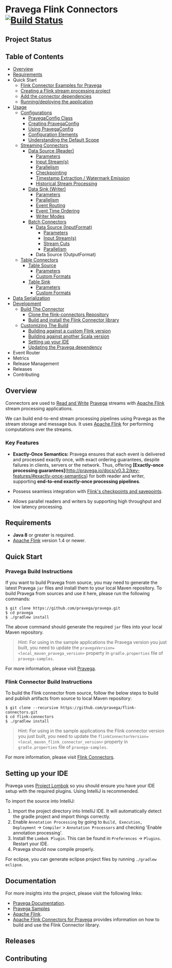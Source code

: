 <!--
Copyright (c) 2017 Dell Inc., or its subsidiaries. All Rights Reserved.

Licensed under the Apache License, Version 2.0 (the "License");
you may not use this file except in compliance with the License.
You may obtain a copy of the License at

    http://www.apache.org/licenses/LICENSE-2.0
-->
# Pravega Flink Connectors [![Build Status](https://travis-ci.org/pravega/flink-connectors.svg?branch=master)](https://travis-ci.org/pravega/flink-connectors)

## Project Status

## Table of Contents
- [Overview](#overview)
- [Requirements](#requirements)
- Quick Start
    - [Flink Connector Examples for Pravega](https://github.com/pravega/pravega-samples/tree/master/flink-connector-examples)
    - [Creating a Flink stream processing project](https://github.com/pravega/flink-connectors/wiki/Project-Setup#creating-a-flink-stream-processing-project)
    - [Add the connector dependencies](https://github.com/pravega/flink-connectors/wiki/Project-Setup#add-the-connector-dependencies)
    - [Running/deploying the application](
https://github.com/pravega/flink-connectors/wiki/Project-Setup#running--deploying-the-application)
- [Usage](https://github.com/pravega/flink-connectors/wiki/Configuration)
  - [Configurations](https://github.com/pravega/flink-connectors/wiki/Configuration)
      - [PravegaConfig Class](https://github.com/pravega/flink-connectors/wiki/Configuration#pravegaconfig-class)
      - [Creating PravegaConfig](https://github.com/pravega/flink-connectors/wiki/Configuration#creating-pravegaconfig)
      - [Using PravegaConfig](https://github.com/pravega/flink-connectors/wiki/Configuration#using-pravegaconfig)
      - [Configuration Elements](https://github.com/pravega/flink-connectors/wiki/Configuration#configuration-elements)
      - [Understanding the Default Scope](https://github.com/pravega/flink-connectors/wiki/Configuration#understanding-the-default-scope)
  - [Streaming Connectors](https://github.com/pravega/flink-connectors/wiki/Streaming-Connector)
      - [Data Source (Reader)](https://github.com/pravega/flink-connectors/wiki/Streaming-Connector#data-source-reader)
          - [Parameters](https://github.com/pravega/flink-connectors/wiki/Streaming-Connector#parameters)
          - [Input Stream(s)](https://github.com/pravega/flink-connectors/wiki/Streaming-Connector#input-streams)
          - [Parallelism](https://github.com/pravega/flink-connectors/wiki/Streaming-Connector#parallelism)
          - [Checkpointing](https://github.com/pravega/flink-connectors/wiki/Streaming-Connector#checkpointing)
          - [Timestamp Extraction / Watermark Emission](https://github.com/pravega/flink-connectors/wiki/Streaming-Connector#timestamp-extraction--watermark-emission)
          - [Historical Stream Processing](https://github.com/pravega/flink-connectors/wiki/Streaming-Connector#historical-stream-processing)
     - [Data Sink (Writer)](https://github.com/pravega/flink-connectors/wiki/Streaming-Connector#data-sink-writer)
          - [Parameters](https://github.com/pravega/flink-connectors/wiki/Streaming-Connector#parameters-1)
          - [Parallelism](https://github.com/pravega/flink-connectors/wiki/Streaming-Connector#parallelism-1)
          - [Event Routing](https://github.com/pravega/flink-connectors/wiki/Streaming-Connector#event-routing)
          - [Event Time Ordering](https://github.com/pravega/flink-connectors/wiki/Streaming-Connector#event-time-ordering)
          - [Writer Modes](https://github.com/pravega/flink-connectors/wiki/Streaming-Connector#writer-modes)
      - [Batch Connectors](https://github.com/pravega/flink-connectors/wiki/Batch-Connector)
          - [Data Source (InputFormat)](https://github.com/pravega/flink-connectors/wiki/Batch-Connector#data-source-inputformat)
             - [Parameters](https://github.com/pravega/flink-connectors/wiki/Batch-Connector#parameters)
             - [Input Stream(s)](https://github.com/pravega/flink-connectors/wiki/Batch-Connector#input-streams)
             - [Stream Cuts](https://github.com/pravega/flink-connectors/wiki/Batch-Connector#stream-cuts)
             - [Parallelism](https://github.com/pravega/flink-connectors/wiki/Batch-Connector#parallelism)
          - Data Source (OutputFormat)
  - [Table Connectors](https://github.com/pravega/flink-connectors/wiki/Table-Connector)
      - [Table Source](https://github.com/pravega/flink-connectors/wiki/Table-Connector#table-source)
          - [Parameters](https://github.com/pravega/flink-connectors/wiki/Table-Connector#parameters)
          - [Custom Formats](https://github.com/pravega/flink-connectors/wiki/Table-Connector#custom-formats)
      - [Table Sink](https://github.com/pravega/flink-connectors/wiki/Table-Connector#table-sink)
          - [Parameters](https://github.com/pravega/flink-connectors/wiki/Table-Connector#parameters-1)
          - [Custom Formats](https://github.com/pravega/flink-connectors/wiki/Table-Connector#custom-formats-1)
- [Data Serialization](https://github.com/pravega/flink-connectors/wiki/Data-Serialization)
- [Development](https://github.com/pravega/flink-connectors/wiki/Building)
   - [Build The Connector](https://github.com/pravega/flink-connectors/wiki/Building)
       - [Clone the flink-connectors Repository](https://github.com/pravega/flink-connectors/wiki/Building#clone-the-flink-connectors-repository)
       - [Build and install the Flink Connector library](https://github.com/pravega/flink-connectors/wiki/Building#build-and-install-the-flink-connector-library)
   - [Customizing The Build](https://github.com/pravega/flink-connectors/wiki/Building#customizing-the-build)
      - [Building against a custom Flink version](https://github.com/pravega/flink-connectors/wiki/Building#building-against-a-custom-flink-version)
      - [Building against another Scala version](https://github.com/pravega/flink-connectors/wiki/Building#building-against-another-scala-version)
      - [Setting up your IDE](#setting-up-your-ide)
      - [Updating the Pravega dependency](https://github.com/pravega/flink-connectors/wiki/Building#updating-the-pravega-dependency)
- Event Router
- Metrics
- Release Management
- Releases
- Contributing


## Overview

Connectors are used to [Read and Write](http://pravega.io/docs/latest/basic-reader-and-writer/#working-with-pravega-basic-reader-and-writer) [Pravega](http://pravega.io/docs/v0.3.2/pravega-concepts/) streams with [Apache Flink](http://flink.apache.org/) stream processing applications.

We can build end-to-end stream processing pipelines using Pravega as the stream storage and message bus. It uses [Apache Flink](https://flink.apache.org/) for performing computations over the streams.  


### Key Features

  - **Exactly-Once Semantics:** Pravega ensures that each event is delivered and processed exactly once, with exact ordering guarantees, despite failures in clients, servers or the network. Thus, offering **[Exactly-once processing guarantees]**(http://pravega.io/docs/v0.3.2/key-features/#exactly-once-semantics) for both reader and writer, supporting **end-to-end exactly-once processing pipelines**.

  - Possess seamless integration with [Flink's checkpoints and savepoints](https://github.com/pravega/flink-connectors/wiki/Streaming-Connector#checkpointing).

  - Allows parallel readers and writers by supporting high throughput and low latency processing.

## Requirements

  - **Java 8** or greater is required.
  - [Apache Flink](https://flink.apache.org/downloads.html#binaries) version 1.4 or newer.
## Quick Start

### Pravega Build Instructions

 If you want to build Pravega from source, you may need to generate the latest Pravega `jar` files and install them to
 your local Maven repository. To build Pravega from sources and use it here, please run the following commands:

 ```
 $ git clone https://github.com/pravega/pravega.git
 $ cd pravega
 $ ./gradlew install
 ```

 The above command should generate the required `jar` files into your local Maven repository.

 > Hint: For using in the sample applications the Pravega version you just built, you need to update the
 `pravegaVersion=<local_maven_pravega_version>` property in `gradle.properties` file
 of `pravega-samples`.

 For more information, please visit [Pravega](https://github.com/pravega/pravega).

 ### Flink Connector Build Instructions

 To build the Flink connector from source, follow the below steps to build and publish artifacts from
 source to local Maven repository:

 ```
 $ git clone --recursive https://github.com/pravega/flink-connectors.git
 $ cd flink-connectors
 $ ./gradlew install
 ```

 > Hint: For using in the sample applications the Flink connector version you just built, you need to update the
 `flinkConnectorVersion=<local_maven_flink_connector_version>` property in `gradle.properties` file
 of `pravega-samples`.


 For more information, please visit [Flink Connectors](https://github.com/pravega/flink-connectors).

## Setting up your IDE

 Pravega uses [Project Lombok](https://projectlombok.org/) so you should ensure you have your IDE setup with the required plugins. Using IntelliJ is recommended.

 To import the source into IntelliJ:

 1. Import the project directory into IntelliJ IDE. It will automatically detect the gradle project and import things correctly.
 2. Enable `Annotation Processing` by going to `Build, Execution, Deployment` -> `Compiler` > `Annotation Processors` and checking 'Enable annotation processing'.
 3. Install the `Lombok Plugin`. This can be found in `Preferences` -> `Plugins`. Restart your IDE.
 4. Pravega should now compile properly.

 For eclipse, you can generate eclipse project files by running `./gradlew eclipse`.


## Documentation
For more insights into the project, please visit the following links:

- [Pravega Documentation](https://github.com/pravega/pravega/tree/master/documentation/src/docs).
- [Pravega Samples](https://github.com/pravega/pravega-samples)
- [Apache Flink](https://flink.apache.org/).
- [Apache Flink Connectors for Pravega](https://github.com/pravega/flink-connectors/wiki) provides   information on how to build and use the Flink Connector library.

## Releases

## Contributing
